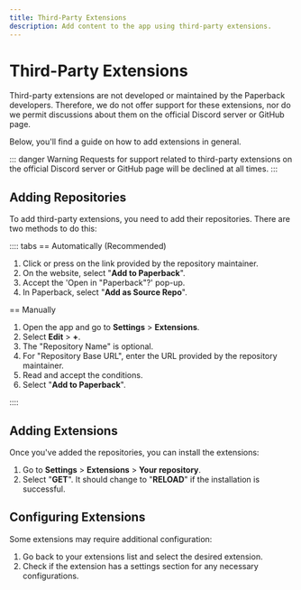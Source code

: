 ```yaml
---
title: Third-Party Extensions
description: Add content to the app using third-party extensions.
---
```


# Third-Party Extensions

Third-party extensions are not developed or maintained by the Paperback developers. Therefore, we do not offer support for these extensions, nor do we permit discussions about them on the official Discord server or GitHub page.

Below, you'll find a guide on how to add extensions in general.

::: danger Warning
Requests for support related to third-party extensions on the official Discord server or GitHub page will be declined at all times.
:::

## Adding Repositories

To add third-party extensions, you need to add their repositories. There are two methods to do this:

:::: tabs
== Automatically (Recommended)

1. Click or press on the link provided by the repository maintainer.
2. On the website, select "**Add to Paperback**".
3. Accept the 'Open in "Paperback"?' pop-up.
4. In Paperback, select "**Add as Source Repo**".

== Manually

1. Open the app and go to **Settings** > **Extensions**.
2. Select **Edit** > **+**.
3. The "Repository Name" is optional.
4. For "Repository Base URL", enter the URL provided by the repository maintainer.
5. Read and accept the conditions.
6. Select "**Add to Paperback**".

::::

## Adding Extensions

Once you've added the repositories, you can install the extensions:

1. Go to **Settings** > **Extensions** > **Your repository**.
2. Select "**GET**". It should change to "**RELOAD**" if the installation is successful.

## Configuring Extensions

Some extensions may require additional configuration:

1. Go back to your extensions list and select the desired extension.
2. Check if the extension has a settings section for any necessary configurations.

